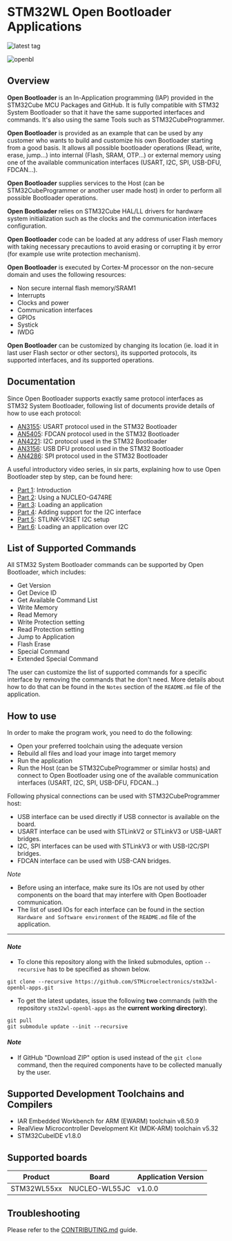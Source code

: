 # STM32WL Open Bootloader Applications

![latest tag](https://img.shields.io/github/v/tag/STMicroelectronics/stm32wl-openbl-apps.svg?color=brightgreen)

![openbl](https://img.shields.io/badge/openbl-v6.0.1-blue.svg)

## Overview

**Open Bootloader** is an In-Application programming (IAP) provided in the STM32Cube MCU Packages and GitHub. It is fully compatible with STM32 System Bootloader so that it have the same supported interfaces and commands. It's also using the same Tools such as STM32CubeProgrammer.

**Open Bootloader** is provided as an example that can be used by any customer who wants to build and customize his own Bootloader starting from a good basis. It allows all possible bootloader operations (Read, write, erase, jump...) into internal (Flash, SRAM, OTP...) or external memory using one of the available communication interfaces (USART, I2C, SPI, USB-DFU, FDCAN...).

**Open Bootloader** supplies services to the Host (can be STM32CubeProgrammer or another user made host) in order to perform all possible Bootloader operations.

**Open Bootloader** relies on STM32Cube HAL/LL drivers for hardware system initialization such as the clocks and the communication interfaces configuration.

**Open Bootloader** code can be loaded at any address of user Flash memory with taking necessary precautions to avoid erasing or corrupting it by error (for example use write protection mechanism).

**Open Bootloader** is executed by Cortex-M processor on the non-secure domain and uses the following resources:
 - Non secure internal flash memory/SRAM1
 - Interrupts
 - Clocks and power
 - Communication interfaces
 - GPIOs
 - Systick
 - IWDG

**Open Bootloader** can be customized by changing its location (ie. load it in last user Flash sector or other sectors), its supported protocols, its supported interfaces, and its supported operations.

## Documentation

Since Open Bootloader supports exactly same protocol interfaces as STM32 System Bootloader, following list of documents provide details of how to use each protocol:
- [AN3155](https://www.st.com/resource/en/application_note/CD00264342.pdf): USART protocol used in the STM32 Bootloader
- [AN5405](https://www.st.com/resource/en/application_note/dm00660346.pdf): FDCAN protocol used in the STM32 Bootloader
- [AN4221](https://www.st.com/resource/en/application_note/DM00072315.pdf): I2C protocol used in the STM32 Bootloader
- [AN3156](https://www.st.com/resource/en/application_note/cd00264379.pdf): USB DFU protocol used in the STM32 Bootloader
- [AN4286](https://www.st.com/resource/en/application_note/DM00081379.pdf): SPI protocol used in the STM32 Bootloader

A useful introductory video series, in six parts, explaining how to use Open Bootloader step by step, can be found here: 
 - [Part 1](https://www.youtube.com/watch?v=_gejWsAn5kg): Introduction
 - [Part 2](https://www.youtube.com/watch?v=kYr7UMieRTo): Using a NUCLEO-G474RE
 - [Part 3](https://www.youtube.com/watch?v=JUBac27tOis): Loading an application
 - [Part 4](https://www.youtube.com/watch?v=7sMDBSlZ7bU): Adding support for the I2C interface
 - [Part 5](https://www.youtube.com/watch?v=rr1W5h94qLU): STLINK-V3SET I2C setup
 - [Part 6](https://www.youtube.com/watch?v=IZ6BpDIm6O0): Loading an application over I2C

## List of Supported Commands

All STM32 System Bootloader commands can be supported by Open Bootloader, which includes:
 - Get Version
 - Get Device ID
 - Get Available Command List
 - Write Memory
 - Read Memory
 - Write Protection setting
 - Read Protection setting
 - Jump to Application
 - Flash Erase
 - Special Command
 - Extended Special Command

The user can customize the list of supported commands for a specific interface by removing the commands that he don't need.
More details about how to do that can be found in the `Notes` section of the `README.md` file of the application.

## How to use

In order to make the program work, you need to do the following:
 - Open your preferred toolchain using the adequate version
 - Rebuild all files and load your image into target memory
 - Run the application
 - Run the Host (can be STM32CubeProgrammer or similar hosts) and connect to Open Bootloader using one of the available communication interfaces (USART, I2C, SPI, USB-DFU, FDCAN...)

Following physical connections can be used with STM32CubeProgrammer host:
 - USB interface can be used directly if USB connector is available on the board.
 - USART interface can be used with STLinkV2 or STLinkV3 or USB-UART bridges.
 - I2C, SPI interfaces can be used with STLinkV3 or with USB-I2C/SPI bridges.
 - FDCAN interface can be used with USB-CAN bridges.

*Note*
 - Before using an interface, make sure its IOs are not used by other components on the board that may interfere with Open Bootloader communication.
 - The list of used IOs for each interface can be found in the section `Hardware and Software environment` of the `README.md` file of the application.

---

#### *Note*

* To clone this repository along with the linked submodules, option `--recursive` has to be specified as shown below.

```
git clone --recursive https://github.com/STMicroelectronics/stm32wl-openbl-apps.git
```

* To get the latest updates, issue the following **two** commands (with the repository `stm32wl-openbl-apps` as the **current working directory**).

```
git pull
git submodule update --init --recursive
```

#### *Note*

 * If GitHub "Download ZIP" option is used instead of the `git clone` command, then the required components have to be collected manually by the user.

## Supported Development Toolchains and Compilers

 * IAR Embedded Workbench for ARM (EWARM) toolchain v8.50.9
 * RealView Microcontroller Development Kit (MDK-ARM) toolchain v5.32
 * STM32CubeIDE v1.8.0

## Supported boards

Product      | Board         | Application Version
-------------|---------------|----------
STM32WL55xx  | NUCLEO-WL55JC | v1.0.0

## Troubleshooting

Please refer to the [CONTRIBUTING.md](CONTRIBUTING.md) guide.
